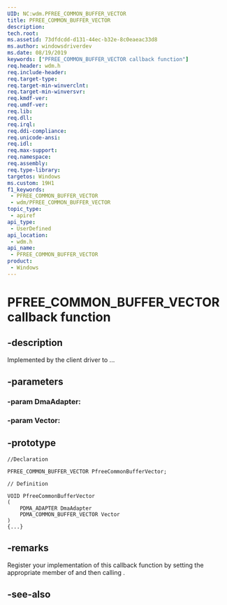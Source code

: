 ```yaml
---
UID: NC:wdm.PFREE_COMMON_BUFFER_VECTOR
title: PFREE_COMMON_BUFFER_VECTOR
description: 
tech.root: 
ms.assetid: 73dfdcdd-d131-44ec-b32e-8c0eaeac33d8
ms.author: windowsdriverdev
ms.date: 08/19/2019
keywords: ["PFREE_COMMON_BUFFER_VECTOR callback function"]
req.header: wdm.h
req.include-header: 
req.target-type: 
req.target-min-winverclnt: 
req.target-min-winversvr: 
req.kmdf-ver: 
req.umdf-ver: 
req.lib: 
req.dll: 
req.irql: 
req.ddi-compliance: 
req.unicode-ansi: 
req.idl: 
req.max-support: 
req.namespace: 
req.assembly: 
req.type-library: 
targetos: Windows
ms.custom: 19H1
f1_keywords:
 - PFREE_COMMON_BUFFER_VECTOR
 - wdm/PFREE_COMMON_BUFFER_VECTOR
topic_type:
 - apiref
api_type:
 - UserDefined
api_location:
 - wdm.h
api_name:
 - PFREE_COMMON_BUFFER_VECTOR
product:
 - Windows
---
```


# PFREE_COMMON_BUFFER_VECTOR callback function


## -description

Implemented by the client driver to ...

## -parameters

### -param DmaAdapter: 

### -param Vector: 

## -prototype

```
//Declaration

PFREE_COMMON_BUFFER_VECTOR PfreeCommonBufferVector; 

// Definition

VOID PfreeCommonBufferVector 
(
	PDMA_ADAPTER DmaAdapter
	PDMA_COMMON_BUFFER_VECTOR Vector
)
{...}

```

## -remarks

Register your implementation of this callback function by setting the appropriate member of <!-- REPLACE ME --> and then calling <!-- REPLACE ME -->.

## -see-also

